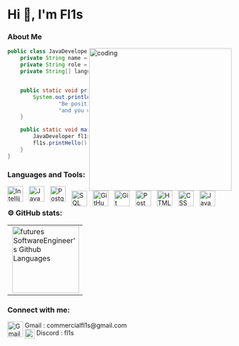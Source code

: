 # Hi 👋, I'm Fl1s
<h3 align="left">About Me</h3>
  <img align="right" alt="coding" width="320" height="320" src="https://media.tenor.com/DimzPZMypFcAAAAM/laptop.gif">


```java
public class JavaDeveloper {
    private String name = "Max";
    private String role = "Backend Developer";
    private String[] language_spoken = {"English", "Russian"};


    public static void printHello(){
        System.out.println("Hello traveler! " +
                "Be positive, soberly assessing your situation, " +
                "and you will be happy =]");
    }

    public static void main(String[] args) {
        JavaDeveloper fl1s = new JavaDeveloper();
        fl1s.printHello();
    }
}
```

<h3 align="left">Languages and Tools:</h3>
<div>

<img align="left" alt="Intellij" width="35px" style="padding-right:10px;" src="https://www.ico.kz/upload/iblock/7b2/c6cxcjabaw0huyc88ku30r86b8qb727e/IntelliJ_IDEA_Icon.svg.png"/>
<img align="left" alt="Java" width="35px" style="padding-right:10px;" src="https://cdn.jsdelivr.net/gh/devicons/devicon/icons/java/java-original.svg"/>
  <img align="left" alt="PostgreSQL" width="35px" style="padding-right:10px;" src="https://static-00.iconduck.com/assets.00/postgresql-icon-1987x2048-v2fkmdaw.png"/>
  <img align="left" alt="SQL" width="35px" style="padding-right:10px;" src="https://www.svgrepo.com/show/331760/sql-database-generic.svg"/>
  <img align="left" alt="GitHub" width="35px" style="padding-right:10px;" src="https://seeklogo.com/images/G/github-logo-2E3852456C-seeklogo.com.png" />
<img align="left" alt="Git" width="35px" style="padding-right:10px;" src="https://cdn.jsdelivr.net/gh/devicons/devicon/icons/git/git-original.svg" />
 <img align="left" alt="Postman" width="35px" style="padding-right:10px;" src="https://static-00.iconduck.com/assets.00/postman-icon-2048x2048-dsydvxav.png" />
<img align="left" alt="HTML" width="35px" style="padding-right:10px;" src="https://cdn.jsdelivr.net/gh/devicons/devicon/icons/html5/html5-plain.svg" />
<img align="left" alt="CSS" width="35px" style="padding-right:10px;" src="https://cdn.jsdelivr.net/gh/devicons/devicon/icons/css3/css3-plain.svg" />
<img align="left" alt="JavaScript" width="35px" style="padding-right:10px;" src="https://cdn.jsdelivr.net/gh/devicons/devicon/icons/javascript/javascript-plain.svg" />

</div>
<br />
<h3 align="left">⚙️ GitHub stats:</h3>
<table>
<tr>
<td>
<img height="150px" align="right" alt="futures SoftwareEngineer's Github Languages" src="https://github-readme-stats-sigma-five.vercel.app/api/top-langs/?username=Fl1s&layout=compact&theme=vision-friendly-dark" />
</td>
</tr>
</table>
<h3 align="left">Connect with me:</h3>
<p align="left">
<img align="left" alt="Gmail" width="35px" style="padding-right:1px;" src="https://upload.wikimedia.org/wikipedia/commons/thumb/7/7e/Gmail_icon_%282020%29.svg/2560px-Gmail_icon_%282020%29.svg.png" />Gmail : commercialfl1s@gmail.com <br />
<img align="left" alt="Gmail" width="22px" style="padding-right:1px;" src="https://www.svgrepo.com/show/353655/discord-icon.svg" />Discord : fl1s
</p>
